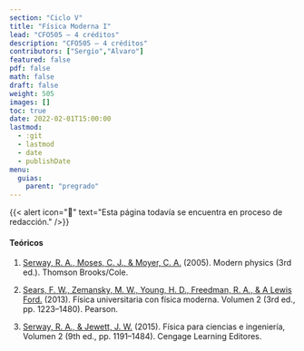 ```yaml
---
section: "Ciclo V"
title: "Física Moderna I"
lead: "CFO505 — 4 créditos"
description: "CFO505 — 4 créditos"
contributors: ["Sergio","Alvaro"]
featured: false
pdf: false
math: false
draft: false
weight: 505
images: []
toc: true
date: 2022-02-01T15:00:00
lastmod:
  - :git
  - lastmod
  - date
  - publishDate
menu:
  guias:
    parent: "pregrado"
---
```


{{< alert icon="🔔" text="Esta página todavía se encuentra en proceso de redacción." />}}

#### Teóricos

1. [Serway, R. A., Moses, C. J., & Moyer, C. A.](https://drive.google.com/file/d/1NK2JkAwyXZlJpwmoCOw-UUEBr-VF1Ots/view?usp=sharing) (2005). Modern physics (3rd ed.). Thomson Brooks/Cole.

2. [Sears, F. W., Zemansky, M. W., Young, H. D., Freedman, R. A., & A Lewis Ford.](https://drive.google.com/file/d/1UL5N5tOzg7CX_hqzdJ27o5u6Tqovkd_6/view?usp=sharing) (2013). Física universitaria con física moderna. Volumen 2 (3rd ed., pp. 1223–1480). Pearson.

3. [Serway, R. A., & Jewett, J. W.](https://drive.google.com/file/d/1ZjoDzDg7b8FhaFvluNsPcM8p3erUGb4j/view?usp=sharing) (2015). Física para ciencias e ingeniería, Volumen 2 (9th ed., pp. 1191–1484). Cengage Learning Editores.
